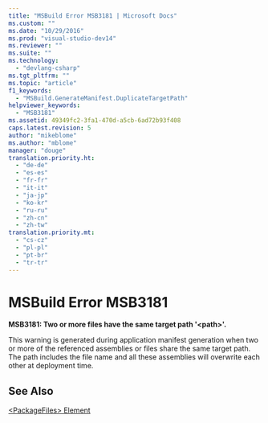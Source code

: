 ```yaml
---
title: "MSBuild Error MSB3181 | Microsoft Docs"
ms.custom: ""
ms.date: "10/29/2016"
ms.prod: "visual-studio-dev14"
ms.reviewer: ""
ms.suite: ""
ms.technology: 
  - "devlang-csharp"
ms.tgt_pltfrm: ""
ms.topic: "article"
f1_keywords: 
  - "MSBuild.GenerateManifest.DuplicateTargetPath"
helpviewer_keywords: 
  - "MSB3181"
ms.assetid: 49349fc2-3fa1-470d-a5cb-6ad72b93f408
caps.latest.revision: 5
author: "mikeblome"
ms.author: "mblome"
manager: "douge"
translation.priority.ht: 
  - "de-de"
  - "es-es"
  - "fr-fr"
  - "it-it"
  - "ja-jp"
  - "ko-kr"
  - "ru-ru"
  - "zh-cn"
  - "zh-tw"
translation.priority.mt: 
  - "cs-cz"
  - "pl-pl"
  - "pt-br"
  - "tr-tr"
---
```

# MSBuild Error MSB3181
**MSB3181: Two or more files have the same target path '\<path>'.**  
  
 This warning is generated during application manifest generation when two or more of the referenced assemblies or files share the same target path. The path includes the file name and all these assemblies will overwrite each other at deployment time.  
  
## See Also  
 [\<PackageFiles> Element](../deployment/packagefiles-element-bootstrapper.md)